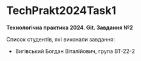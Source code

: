 # TechPrakt2024Task1
**Технологічна практика 2024. Git. Завдання №2**

Список студентів, які виконали завдання:
* Вигівський Богдан Віталійович, група ВТ-22-2 
